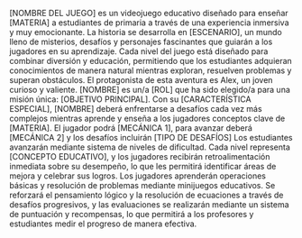 [NOMBRE DEL JUEGO] es un videojuego educativo diseñado para enseñar [MATERIA]
a estudiantes de primaria a través de una experiencia inmersiva y muy emocionante.
La historia se desarrolla en [ESCENARIO], un mundo lleno de misterios, desafíos y
personajes fascinantes que guiarán a los jugadores en su aprendizaje. Cada nivel del
juego está diseñado para combinar diversión y educación, permitiendo que los
estudiantes adquieran conocimientos de manera natural mientras exploran,
resuelven problemas y superan obstáculos.
El protagonista de esta aventura es Alex, un joven curioso y valiente.
[NOMBRE] es un/a [ROL] que ha sido elegido/a para una misión
única: [OBJETIVO PRINCIPAL]. Con su [CARACTERÍSTICA ESPECIAL], [NOMBRE]
deberá enfrentarse a desafíos cada vez más complejos mientras aprende y enseña a
los jugadores conceptos clave de [MATERIA].
El jugador podrá [MECÁNICA 1], para avanzar deberá [MECÁNICA 2] y los desafíos
incluirán [TIPO DE DESAFÍOS]
Los estudiantes avanzarán mediante sistema de niveles de dificultad. Cada nivel representa [CONCEPTO
EDUCATIVO], y los jugadores recibirán retroalimentación inmediata sobre su
desempeño, lo que les permitirá identificar áreas de mejora y celebrar sus logros.
Los jugadores aprenderán operaciones básicas y resolución de problemas mediante minijuegos educativos. Se reforzará el pensamiento lógico y la resolución de ecuaciones a través de desafíos progresivos, y las evaluaciones se realizarán mediante un sistema de puntuación y recompensas, lo que permitirá a los profesores y estudiantes medir el progreso de manera efectiva.